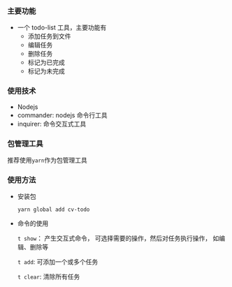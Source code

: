 ### 主要功能

- 一个 todo-list 工具，主要功能有
  - 添加任务到文件
  - 编辑任务
  - 删除任务
  - 标记为已完成
  - 标记为未完成

### 使用技术

- Nodejs
- commander: nodejs 命令行工具
- inquirer: 命令交互式工具

### 包管理工具

推荐使用`yarn`作为包管理工具

### 使用方法

- 安装包

  `yarn global add cv-todo`

- 命令的使用

  `t show`： 产生交互式命令， 可选择需要的操作，然后对任务执行操作， 如编辑、删除等

  `t add`: 可添加一个或多个任务

  `t clear`: 清除所有任务

